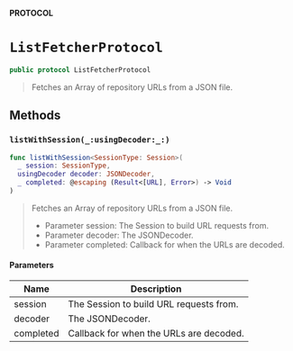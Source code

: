 **PROTOCOL**

# `ListFetcherProtocol`

```swift
public protocol ListFetcherProtocol
```

> Fetches an Array of repository URLs from a JSON file.

## Methods
### `listWithSession(_:usingDecoder:_:)`

```swift
func listWithSession<SessionType: Session>(
  _ session: SessionType,
  usingDecoder decoder: JSONDecoder,
  _ completed: @escaping (Result<[URL], Error>) -> Void
)
```

> Fetches an Array of repository URLs from a JSON file.
> - Parameter session: The Session to build URL requests from.
> - Parameter decoder: The JSONDecoder.
> - Parameter completed: Callback for when the URLs are decoded.

#### Parameters

| Name | Description |
| ---- | ----------- |
| session | The Session to build URL requests from. |
| decoder | The JSONDecoder. |
| completed | Callback for when the URLs are decoded. |